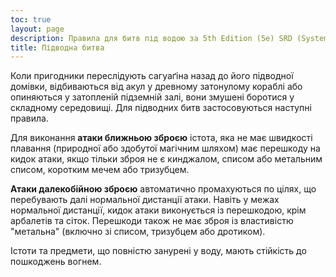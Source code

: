 ```yaml
---
toc: true
layout: page
description: Правила для битв під водою за 5th Edition (5e) SRD (System Reference Document).
title: Підводна битва 
---
```

Коли пригодники переслідують сагуаґіна назад до його підводної домівки, відбиваються від акул у древному затонулому кораблі або опиняються у затопленій підземній залі, вони змушені боротися у складному середовищі. Для підводних битв застосовуються наступні правила.

Для виконання **атаки ближньою зброєю** істота, яка не має швидкості плавання (природної або здобутої магічним шляхом) має перешкоду на кидок атаки, якщо тільки зброя не є кинджалом, списом або метальним списом, коротким мечем або тризубцем.

**Атаки далекобійною зброєю**  автоматично промахуються по цілях, що перебувають далі нормальної дистанції атаки. Навіть у межах нормальної дистанції, кидок атаки виконується із перешкодою, крім арбалетів та сіток. Перешкоди також не має зброя із властивістю "метальна" (включно зі списом, тризубцем або дротиком).

Істоти та предмети, що повністю занурені у воду, мають стійкість до пошкоджень вогнем.
